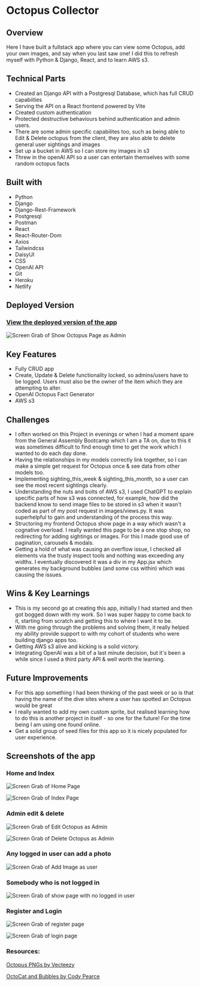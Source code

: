# Octopus Collector
## Overview
Here I have built a fullstack app where you can view some Octopus, add your own images, and say when you last saw one! I did this to refresh myself with Python & Django, React, and to learn AWS s3. 

## Technical Parts
* Created an Django API with a Postgresql Database, which has full CRUD capabiities
* Serving the API on a React frontend powered by Vite
* Created custom authentication 
* Protected destructive behaviours behind authentication and admin users.
* There are some admin specific capabilites too, such as being able to Edit & Delete octopus from the client, they are also able to delete general user sightings and images
* Set up a bucket in AWS so I can store my images in s3
* Threw in the openAI API so a user can entertain themselves with some random octopus facts

## Built with
* Python
* Django
* Django-Rest-Framework
* Postgresql
* Postman
* React
* React-Router-Dom
* Axios
* Tailwindcss
* DaisyUI
* CSS
* OpenAI API
* Git
* Heroku
* Netlify 

## Deployed Version
### [View the deployed version of the app](https://octopus-collector.netlify.app/)


![Screen Grab of Show Octopus Page as Admin](./src/assets/adminuserview.png)



## Key Features
* Fully CRUD app
* Create, Update & Delete functionality locked, so admins/users have to be logged. Users must also be the owner of the item which they are attempting to alter.
* OpenAI Octopus Fact Generator
* AWS s3

## Challenges 
* I often worked on this Project in evenings or when I had a moment spare from the General Assembly Bootcamp which I am a TA on, due to this it was sometimes difficult to find enough time to get the work which I wanted to do each day done.
* Having the relationships in my models correctly link together, so I can make a simple get request for Octopus once & see data from other models too. 
* Implementing sighting_this_week & sighting_this_month, so a user can see the most recent sightings clearly.
* Understanding the nuts and bolts of AWS s3, I used ChatGPT to explain specific parts of how s3 was connected, for example, how did the backend know to send image files to be stored in s3 when it wasn't coded as part of my post request in images/views.py. It was superhelpful to gain and understanding of the process this way.
* Structoring my frontend Octopus show page in a way which wasn't a cognative overload. I really wanted this page to be a one stop shop, no redirecting for adding sightings or images. For this I made good use of pagination, carousels & modals. 
* Getting a hold of what was causing an overflow issue, I checked all elements via the trusty inspect tools and nothing was exceeding any widths. I eventually discovered it was a div in my App.jsx which generates my background bubbles (and some css within) which was causing the issues. 

## Wins & Key Learnings 
* This is my second go at creating this app, initially I had started and then got bogged down with my work. So I was super happy to come back to it, starting from scratch and getting this to where I want it to be. 
* With me going through the problems and solving them, it really helped my ability provide support to with my cohort of students who were building django apps too. 
* Getting AWS s3 alive and kicking is a solid victory. 
* Integrating OpenAI was a bit of a last minute decision, but it's been a while since I used a third party API & well worth the learning. 

## Future Improvements
* For this app something I had been thinking of the past week or so is that having the name of the dive sites where a user has spotted an Octopus would be great
* I really wanted to add my own custom sprite, but realised learning how to do this is another project in itself - so one for the future! For the time being I am using one found online.
* Get a solid group of seed files for this app so it is nicely populated for user experience.


## Screenshots of the app

### Home and Index

![Screen Grab of Home Page](./src/assets/homepage.png)

![Screen Grab of Index Page](./src/assets/octopusindex.png)



### Admin edit & delete

![Screen Grab of Edit Octopus as Admin](./src/assets/adminuseredit.png)


![Screen Grab of Delete Octopus as Admin](./src/assets/adminuserdelete.png)


### Any logged in user can add a photo

![Screen Grab of Add Image as user](./src/assets/addphoto.png)


### Somebody who is not logged in

![Screen Grab of show page with no logged in user](./src/assets/notloggedin.png)


### Register and Login

![Screen Grab of register page](./src/assets/register.png)

![Screen Grab of login page](./src/assets/login.png)

### Resources:

[Octopus PNGs by Vecteezy](https://www.vecteezy.com/free-png/octopus)

[OctoCat and Bubbles by Cody Pearce](https://codepen.io/codypearce/pen/VwYOGzq)